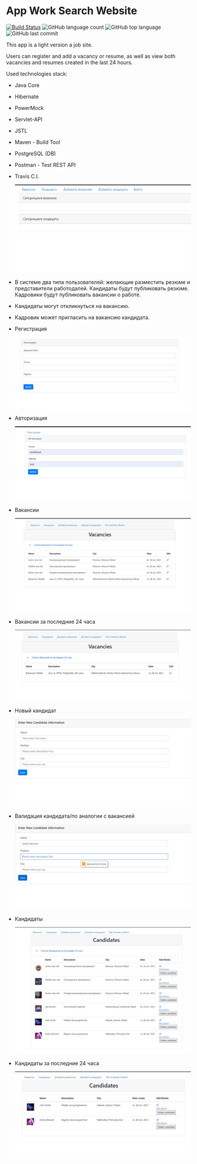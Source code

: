 # App Work Search Website

[![Build Status](https://app.travis-ci.com/GrandEmetak/App_work-search-website.svg?branch=master)](https://app.travis-ci.com/GrandEmetak/App_work-search-website)
![GitHub language count](https://img.shields.io/github/languages/count/GrandEmetak/App_work-search-website)
![GitHub top language](https://img.shields.io/github/languages/top/GrandEmetak/App_work-search-website?logo=java&logoColor=red)
![GitHub last commit](https://img.shields.io/github/last-commit/GrandEmetak/App_work-search-website?logo=github)

This app is a light version a job site. 

Users can register and add a vacancy or resume,
as well as view both vacancies and resumes created in the last 24 hours.

Used technologies stack:


- Java Core
- Hibernate
- PowerMock
- Servlet-API  
- JSTL
- Maven - Build Tool
- PostgreSQL (DB)
- Postman - Test REST API
- Travis C.I.


  ![Image of Arch](https://github.com/GrandEmetak/App_work-search-website/blob/master/image/Screenshot_1.jpg)

- В системе два типа пользователей: желающие разместить резюме и представители работодалей.
  Кандидаты будут публиковать резюме. Кадровики будут публиковать вакансии о работе.

- Кандидаты могут откликнуться на вакансию. 
- Кадровик может пригласить на вакансию кандидата.  

 

- Регистрация
  
  ![Image of Arch](https://github.com/GrandEmetak/App_work-search-website/blob/master/image/Screenshot_11.jpg)
  
- Авторизация
  
  ![Image of Arch](https://github.com/GrandEmetak/App_work-search-website/blob/master/image/Screenshot_2.jpg)
  
- Вакансии 
  
  ![Image of Arch](https://github.com/GrandEmetak/App_work-search-website/blob/master/image/Screenshot_9.jpg)
  
- Вакансии за последние 24 часа 
  
  ![Image of Arch](https://github.com/GrandEmetak/App_work-search-website/blob/master/image/Screenshot_10.jpg)
  
- Новый кандидат
  
  ![Image of Arch](https://github.com/GrandEmetak/App_work-search-website/blob/master/image/Screenshot_5.jpg)
  
- Валидация кандидата/по аналогии с вакансией
  
  ![Image of Arch](https://github.com/GrandEmetak/App_work-search-website/blob/master/image/Screenshot_6.jpg)
  
- Кандидаты
  
  ![Image of Arch](https://github.com/GrandEmetak/App_work-search-website/blob/master/image/Screenshot_7.jpg)
  
- Кандидаты за последние 24 часа
  
  ![Image of Arch](https://github.com/GrandEmetak/App_work-search-website/blob/master/image/Screenshot_8.jpg) 
  


